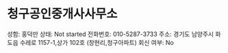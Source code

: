 # 청구공인중개사사무소

성함: 홍덕만
상태: Not started
전화번호: 010-5287-3733
주소: 경기도 남양주시 화도읍 수레로 1157-1,상가 102호 (창현리,청구아파트)
회신 여부: No